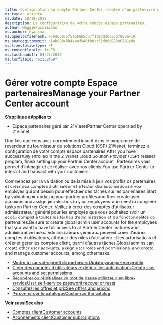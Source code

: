 ```yaml
---
title: Configuration du compte Partner Center (centre d’un partenaire géré par 21Vianet)
ms.topic: article
ms.date: 10/29/2018
description: La configuration de votre compte espace partenaires.
author: MaggiePucciEvans
ms.author: evansma
ms.openlocfilehash: 75be66bc5f5a6b8b5d37f1c8dd26655d7807e419
ms.sourcegitcommit: b1ab80345b4e4af649fb8cc51d96d798e0791ade
ms.translationtype: HT
ms.contentlocale: fr-FR
ms.lasthandoff: 04/23/2019
ms.locfileid: "62132409"
---
```

# <a name="manage-your-partner-center-account"></a><span data-ttu-id="7b982-103">Gérer votre compte Espace partenaires</span><span class="sxs-lookup"><span data-stu-id="7b982-103">Manage your Partner Center account</span></span> 


<span data-ttu-id="7b982-104">**S’applique à**</span><span class="sxs-lookup"><span data-stu-id="7b982-104">**Applies to**</span></span>

-   <span data-ttu-id="7b982-105">Espace partenaires géré par 21Vianet</span><span class="sxs-lookup"><span data-stu-id="7b982-105">Partner Center operated by 21Vianet</span></span>


<span data-ttu-id="7b982-106">Une fois que vous avez correctement inscrit dans le programme de revendeur du fournisseur de solutions Cloud (CSP) 21Vianet, terminez la configuration de votre compte espace partenaires.</span><span class="sxs-lookup"><span data-stu-id="7b982-106">After you have successfully enrolled in the 21Vianet Cloud Solution Provider (CSP) reseller program, finish setting up your Partner Center account.</span></span> <span data-ttu-id="7b982-107">Partenaires vous permet d’interagir et de réaliser avec vos clients.</span><span class="sxs-lookup"><span data-stu-id="7b982-107">You use Partner Center to interact and transact with your customers.</span></span> 

<span data-ttu-id="7b982-108">Commencez par la validation ou de la mise à jour vos profils de partenaires et créer des comptes d’utilisateur et affecter des autorisations à vos employés qui ont besoin pour effectuer des tâches sur les partenaires.</span><span class="sxs-lookup"><span data-stu-id="7b982-108">Start by validating or updating your partner profiles and then create user accounts and assign permissions to your employees who need to complete tasks on Partner Center.</span></span> <span data-ttu-id="7b982-109">Veillez à créer des comptes d’utilisateur administrateur général pour les employés que vous souhaitez avoir un accès complet à toutes les tâches d’administration et les fonctionnalités de partenaires.</span><span class="sxs-lookup"><span data-stu-id="7b982-109">Be sure to create global admin user accounts for the employees that you want to have full access to all Partner Center features and administrative tasks.</span></span> <span data-ttu-id="7b982-110">Administrateurs généraux peuvent créer d’autres comptes d’utilisateurs, attribuer des rôles d’utilisateur et les autorisations et créer et gérer les comptes client, parmi d’autres tâches.</span><span class="sxs-lookup"><span data-stu-id="7b982-110">Global admins can create other user accounts, assign user roles and permissions, and create and manage customer accounts, among other tasks.</span></span>    

-   [<span data-ttu-id="7b982-111">Mettre à jour votre profil de partenaire</span><span class="sxs-lookup"><span data-stu-id="7b982-111">Update your partner profile</span></span>](update-your-partner-profile.md)
-   [<span data-ttu-id="7b982-112">Créer des comptes d’utilisateurs et définir des autorisations</span><span class="sxs-lookup"><span data-stu-id="7b982-112">Create user accounts and set permissions</span></span>](create-user-accounts-and-set-permissions.md)
-   [<span data-ttu-id="7b982-113">Récupérer ou réinitialiser un mot de passe utilisateur en libre-service</span><span class="sxs-lookup"><span data-stu-id="7b982-113">User self-service password recover or reset</span></span>](reset-a-user-password.md)
-   [<span data-ttu-id="7b982-114">Consultez les offres et prix</span><span class="sxs-lookup"><span data-stu-id="7b982-114">See offers and pricing</span></span>](see-offers-and-pricing.md)
-   [<span data-ttu-id="7b982-115">Personnaliser le catalogue</span><span class="sxs-lookup"><span data-stu-id="7b982-115">Customize the catalog</span></span>](customize-the-catalog.md)

<span data-ttu-id="7b982-116">**Voir aussi**</span><span class="sxs-lookup"><span data-stu-id="7b982-116">**See also**</span></span>

-   [<span data-ttu-id="7b982-117">Comptes client</span><span class="sxs-lookup"><span data-stu-id="7b982-117">Customer accounts</span></span>](customer-accounts.md)
-   [<span data-ttu-id="7b982-118">Abonnements client</span><span class="sxs-lookup"><span data-stu-id="7b982-118">Customer subscriptions</span></span>](customer-subscriptions.md) 

 




